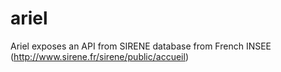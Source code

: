 # ariel
Ariel exposes an API from SIRENE database from French INSEE (http://www.sirene.fr/sirene/public/accueil)
